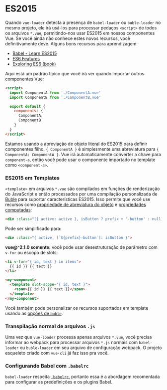 # ES2015

Quando `vue-loader` detecta a presença de `babel-loader` ou `buble-loader` no mesmo projeto, ele irá usá-los para processar pedaços `<script>` de todos os arquivos `*.vue`, permitindo-nos usar ES2015 em nossos componentes Vue. Se você ainda não conhece estes novos recursos, você definitivamente deve. Alguns bons recursos para aprendizagem:

- [Babel - Learn ES2015](https://babeljs.io/docs/learn-es2015/)
- [ES6 Features](https://github.com/lukehoban/es6features)
- [Exploring ES6 \(book\)](https://leanpub.com/exploring-es6)

Aqui está um padrão típico que você irá ver quando importar outros componentes Vue:

```html
<script>
  import ComponentA from './ComponentA.vue'
  import ComponentB from './ComponentB.vue'

  export default {
    components: {
      ComponentA,
      ComponentB
    }
  }
</script>
```

Estamos usando a abreviação de objeto literal do ES2015 para definir componentes filho. `{ ComponentA }` é simplesmente uma abreviatura para `{ ComponentA: ComponentA }`. Vue irá automaticamente converter a chave para `component-a`, então você pode usar o componente importado no template como `<component-a>`.

### ES2015 em Templates

`<template>` em arquivos `*.vue` são compilados em funções de renderização do JavaScript e então processados por uma compilação personalizada de [Buble](https://buble.surge.sh/guide/) para suportar características ES2015. Isso permite que você use recursos como [propriedade de abreviatura do objeto](https://buble.surge.sh/guide/#object-shorthand-methods-and-properties-transforms-concisemethodproperty-) e [propriedades computadas](https://buble.surge.sh/guide/#computed-properties-transforms-computedproperty-):

```html
<div :class="[{ active: active }, isButton ? prefix + '-button' : null]">
```

Pode ser simplificado para:

```html
<div :class="{ active, [`${prefix}-button`]: isButton }">
```

**vue@^2.1.0 somente:** você pode usar desestruturação de parâmetro com `v-for` ou escopo de slots:

```html
<li v-for="{ id, text } in items">
  {{ id }} {{ text }}
</li>
```

```html
<my-component>
  <template slot-scope="{ id, text }">
    <span>{{ id }} {{ text }}</span>
  </template>
</my-component>
```

Você também pode personalizar os recursos suportados em template usando as [opções de `buble`](../options.md#buble).

### Transpilação normal de arquivos `.js`

Uma vez que `vue-loader` processa apenas arquivos `*.vue`, você precisa informar ao webpack para processar arquivos `*.js` normais com `babel-loader` ou `buble-loader` em seu arquivo de configuração webpack. O projeto esqueleto criado com `vue-cli` já faz isso pra você.

### Configurando Babel com `.babelrc`

`babel-loader` respeita [`.babelrc`](https://babeljs.io/docs/usage/babelrc/), portanto essa é a abordagem recomentada para configurar as predefinições e os plugins Babel.
